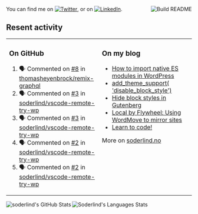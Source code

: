 
<a href="https://github.com/soderlind/soderlind/actions"><img src="https://github.com/soderlind/soderlind/workflows/Build%20README/badge.svg" align="right" alt="Build README"></a>

<!-- Actual text -->
You can find me on [![Twitter][1.2]][1], or on [![LinkedIn][2.2]][2].

<!-- Icons -->

[1.2]: http://i.imgur.com/wWzX9uB.png (twitter icon without padding)
[2.2]: https://raw.githubusercontent.com/MartinHeinz/MartinHeinz/master/linkedin-3-16.png (LinkedIn icon without padding)

<!-- Links to your social media accounts -->

[1]: https://twitter.com/soderlind
[2]: https://www.linkedin.com/in/soderlind/

## Resent activity

<table width="100%" border="0"><tr><td valign="top" width="49%">

### On GitHub

<!--START_SECTION:activity-->
1. 🗣 Commented on [#8](https://github.com/thomasheyenbrock/remix-graphql/issues/8) in [thomasheyenbrock/remix-graphql](https://github.com/thomasheyenbrock/remix-graphql)
2. 🗣 Commented on [#3](https://github.com/soderlind/vscode-remote-try-wp/issues/3) in [soderlind/vscode-remote-try-wp](https://github.com/soderlind/vscode-remote-try-wp)
3. 🗣 Commented on [#3](https://github.com/soderlind/vscode-remote-try-wp/issues/3) in [soderlind/vscode-remote-try-wp](https://github.com/soderlind/vscode-remote-try-wp)
4. 🗣 Commented on [#2](https://github.com/soderlind/vscode-remote-try-wp/issues/2) in [soderlind/vscode-remote-try-wp](https://github.com/soderlind/vscode-remote-try-wp)
5. 🗣 Commented on [#2](https://github.com/soderlind/vscode-remote-try-wp/issues/2) in [soderlind/vscode-remote-try-wp](https://github.com/soderlind/vscode-remote-try-wp)
<!--END_SECTION:activity-->

</td><td valign="top" width="49%">

### On my blog

<!-- BLOG:START -->
- [How to import native ES modules in WordPress](https://soderlind.no/how-to-import-native-es-modules-in-wordpress/)
- [add_theme_support&lpar; &#39;disable_block_style&#39;&rpar;](https://soderlind.no/add-theme-support-disable-block-style/)
- [Hide block styles in Gutenberg](https://soderlind.no/hide-block-styles-in-gutenberg/)
- [Local by Flywheel: Using WordMove to mirror sites](https://soderlind.no/local-by-flywheel-using-wordmove-to-mirror-sites/)
- [Learn to code!](https://soderlind.no/learn-to-code/)
<!-- BLOG:END -->

More on [soderlind.no](https://soderlind.no/)
</td></tr></table>

<img align="left"  alt="soderlind's GitHub Stats" src="https://awesome-github-stats.azurewebsites.net/user-stats/soderlind?cardType=level-alternate" />
<img align="left" alt="Soderlind's Languages Stats" src="https://github-readme-stats-d1emiyjuh.vercel.app/api/top-langs/?username=soderlind" />




